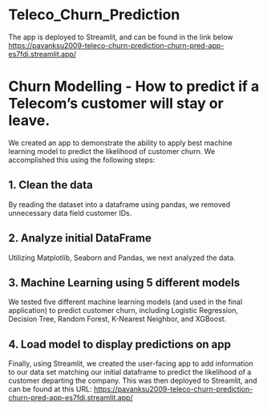 # Teleco_Churn_Prediction

The app is deployed to Streamlit, and can be found in the link below
https://pavanksu2009-teleco-churn-prediction-churn-pred-app-es7fdi.streamlit.app/


# Churn Modelling - How to predict if a Telecom’s customer will stay or leave.

We created an app to demonstrate the ability to apply best machine learning model to predict the likelihood of customer churn. We accomplished this using the following steps:

## 1. Clean the data

By reading the dataset into a dataframe using pandas,  we removed unnecessary data field customer IDs. 

## 2. Analyze initial DataFrame

Utilizing Matplotlib, Seaborn and Pandas, we next analyzed the data.

## 3. Machine Learning using 5 different models

We tested five different machine learning models (and used  in the final application) to predict customer churn, including Logistic Regression, Decision Tree, Random Forest, K-Nearest Neighbor, and XGBoost. 

## 4. Load model to display predictions on app

Finally, using Streamlit, we created the user-facing app to add information to our data set matching our initial dataframe to predict the likelihood of a customer departing the company. This was then deployed to Streamlit,
and can be found at this URL: https://pavanksu2009-teleco-churn-prediction-churn-pred-app-es7fdi.streamlit.app/
 